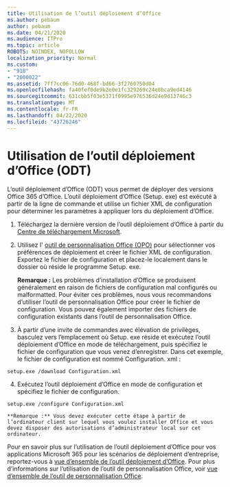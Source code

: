 ```yaml
---
title: Utilisation de l’outil déploiement d’Office
ms.author: pebaum
author: pebaum
ms.date: 04/21/2020
ms.audience: ITPro
ms.topic: article
ROBOTS: NOINDEX, NOFOLLOW
localization_priority: Normal
ms.custom:
- "918"
- "2000022"
ms.assetid: 7ff7cc06-76d0-468f-bd66-3f2760750d04
ms.openlocfilehash: fa40fef0de9b2e0e1fc329269c24e8bca9ed4146
ms.sourcegitcommit: 631cbb5f03e5371f0995e976536d24e9d13746c3
ms.translationtype: MT
ms.contentlocale: fr-FR
ms.lasthandoff: 04/22/2020
ms.locfileid: "43726246"
---
```

# <a name="using-the-office-deployment-tool-odt"></a>Utilisation de l’outil déploiement d’Office (ODT)

L’outil déploiement d’Office (ODT) vous permet de déployer des versions Office 365 d’Office. L’outil déploiement d’Office (Setup. exe) est exécuté à partir de la ligne de commande et utilise un fichier XML de configuration pour déterminer les paramètres à appliquer lors du déploiement d’Office.
  
1. Téléchargez la dernière version de l’outil déploiement d’Office à partir du [Centre de téléchargement Microsoft](https://go.microsoft.com/fwlink/p/?LinkID=626065).

2. Utilisez l' [outil de personnalisation Office (OPO)](https://config.office.com) pour sélectionner vos préférences de déploiement et créer le fichier XML de configuration. Exportez le fichier de configuration et placez-le localement dans le dossier où réside le programme Setup. exe.

    **Remarque :** Les problèmes d’installation d’Office se produisent généralement en raison de fichiers de configuration mal configurés ou malformatted. Pour éviter ces problèmes, nous vous recommandons d’utiliser l’outil de personnalisation Office pour créer le fichier de configuration. Vous pouvez également importer des fichiers de configuration existants dans l’outil de personnalisation Office.

3. À partir d’une invite de commandes avec élévation de privilèges, basculez vers l’emplacement où Setup. exe réside et exécutez l’outil déploiement d’Office en mode de téléchargement, puis spécifiez le fichier de configuration que vous venez d’enregistrer. Dans cet exemple, le fichier de configuration est nommé Configuration. xml :
    
  ```
  setup.exe /download Configuration.xml  
  ```

4. Exécutez l’outil déploiement d’Office en mode de configuration et spécifiez le fichier de configuration.
    
  ```
  setup.exe /configure Configuration.xml
  ```

    **Remarque :** Vous devez exécuter cette étape à partir de l’ordinateur client sur lequel vous voulez installer Office et vous devez disposer des autorisations d’administrateur local sur cet ordinateur.

Pour en savoir plus sur l’utilisation de l’outil déploiement d’Office pour vos applications Microsoft 365 pour les scénarios de déploiement d’entreprise, reportez-vous à [vue d’ensemble de l’outil déploiement d’Office](https://docs.microsoft.com/deployoffice/overview-of-the-office-2016-deployment-tool). Pour plus d’informations sur l’utilisation de l’outil de personnalisation Office, voir [vue d’ensemble de l’outil de personnalisation Office](https://docs.microsoft.com/DeployOffice/overview-of-the-office-customization-tool-for-click-to-run).
